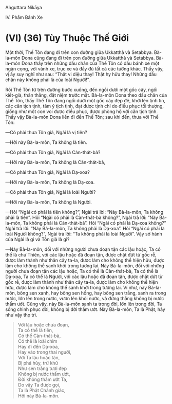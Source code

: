 Aṅguttara Nikāya

IV. Phẩm Bánh Xe

# (VI) (36) Tùy Thuộc Thế Giới

Một thời, Thế Tôn đang đi trên con đường giữa Ukkatthà và Setabbya. Bà-la-môn Dona cũng đang đi trên con đường giữa Ukkatthà và Setabbya. Bà-la-môn Dona thấy trên những dấu chân của Thế Tôn có dấu bánh xe một ngàn cọng, với vành xe, trục xe và đầy đủ tất cả các tướng khác. Thấy vậy, vị ấy suy nghĩ như sau: “Thật vi diệu thay! Thật hy hữu thay! Những dấu chân này không phải là của loài Người!”.

Rồi Thế Tôn từ trên đường bước xuống, đến ngồi dưới một gốc cây, ngồi kiết-già, thân thẳng, đặt niệm trước mặt. Bà-la-môn Dona theo dấu chân của Thế Tôn, thấy Thế Tôn đang ngồi dưới một gốc cây đẹp đẽ, khởi lên tịnh tín, các căn tịch tịnh, tâm ý tịch tịnh, đạt được tịnh chỉ do điều phục tối thượng, giống như một con voi được điều phục, được phòng hộ với căn tịch tịnh. Thấy vậy Bà-la-môn Dona liền đi đến Thế Tôn; sau khi đến, thưa với Thế Tôn:

—Có phải thưa Tôn giả, Ngài là vị tiên?

—Hỡi này Bà-la-môn, Ta không là tiên.

—Có phải thưa Tôn giả, Ngài là Càn-thát-bà?

—Hỡi này Bà-la-môn, Ta không là Càn-thát-bà,

—Có phải thưa Tôn giả, Ngài là Dạ-xoa?

—Hỡi này Bà-la-môn, Ta không là Dạ-xoa.

—Có phải thưa Tôn giả, Ngài là loài Người?

—Hỡi này Bà-la-môn, Ta không là Người.

—Hỏi “Ngài có phải là tiên không?”, Ngài trả lời: “Này Bà-la-môn, Ta không phải là tiên”. Hỏi “Ngài có phải là Càn-thát-bà không?”, Ngài trả lời: “Này Bà-la-môn, Ta không phải là Càn-thát-bà”. Hỏi “Ngài có phải là Dạ-xoa không?” Ngài trả lời: “Này Bà-la-môn, Ta không phải là Dạ-xoa”. Hỏi “Ngài có phải là loài Người không?”, Ngài trả lời: “Ta không phải là loài Người”. Vậy sở hành của Ngài là gì và Tôn giả là gì?

—Này Bà-la-môn, đối với những người chưa đoạn tận các lậu hoặc, Ta có thể là chư Thiên, với các lậu hoặc đã đoạn tận, được chặt đứt từ gốc rễ, được làm thành như thân cây ta-la, được làm cho không thể hiện hữu, được làm cho không thể sanh khởi trong tương lai. Này Bà-la-môn, đối với những người chưa đoạn tận các lậu hoặc, Ta có thể là Càn-thát-bà, Ta có thể là Dạ-xoa, Ta có thể là Người, với các lậu hoặc đã đoạn tận, được chặt dứt từ gốc rễ, được làm thành như thân cây ta-la, được làm cho không thể hiện hữu, được làm cho không thể sanh khởi trong tương lai. Ví như, này Bà-la-môn, bông sen xanh, hay bông sen hồng, hay bông sen trắng, sanh ra trong nước, lớn lên trong nước, vươn lên khỏi nước, và đứng thẳng không bị nước thấm ướt. Cũng vậy, này Bà-la-môn sanh ta trong đời, lớn lên trong đời, Ta sống chinh phục đời, không bị đời thấm ướt. Này Bà-la-môn, Ta là Phật, hãy như vậy thọ trì.

> Với lậu hoặc chưa đoạn,  
> Ta có thể là tiên,  
> Có thể Càn-thát-bà,  
> Có thể là loài chim  
> Hay đi đến Dạ-xoa,  
> Hay vào trong thai người,  
> Với Ta lậu hoặc tận,  
> Bị phá hủy, trừ khử  
> Như sen trắng tươi đẹp  
> Không bị nước thấm ướt,  
> Ðời không thấm ướt Ta,  
> Do vậy Ta được gọi,  
> Ta là Phật Chánh giác,  
> Hỡi này Bà-la-môn.

